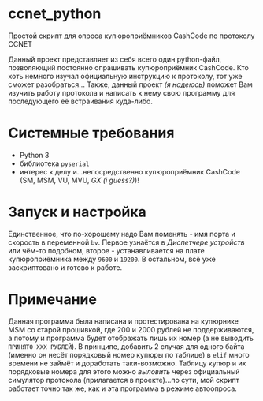 # ccnet_python
Простой скрипт для опроса купюроприёмников CashCode по протоколу CCNET

Данный проект представляет из себя всего один python-файл, позволяющий постоянно опрашивать купюроприёмник CashCode. Кто хоть немного изучал официальную инструкцию к протоколу, тот уже сможет разобраться... Также, данный проект *(я надеюсь)* поможет Вам изучить работу протокола и написать к нему свою программу для последующего её встраивания куда-либо.

# Системные требования
- Python 3
- библиотека `pyserial`
- интерес к делу и...непосредственно купюроприёмник CashCode (SM, MSM, VU, MVU, *GX (i guess?)*)!

# Запуск и настройка
Единственное, что по-хорошему надо Вам поменять - имя порта и скорость в переменной `bv`. Первое узнаётся в *Диспетчере устройств* или чём-то подобном, второе - устанавливается на плате купюроприёмника между `9600` и `19200`. В остальном, всё уже заскриптовано и готово к работе.

# Примечание
Данная программа была написана и протестирована на купюрнике MSM со старой прошивкой, где 200 и 2000 рублей не поддерживаются, а потому и программа будет отображать лишь их номер (а не выводить `ПРИНЯТО XXX РУБЛЕЙ`). В принципе, добавить 2 случая для одного байта (именно он несёт порядковый номер купюры по таблице) в `elif` много времени не займёт и доработать таки-возможно. Таблицу купюр и их порядковые номера для этого можно *выловить* через официальный симулятор протокола (прилагается в проекте)...по сути, мой скрипт работает точно так же, как и эта программа в режиме автоопроса.
